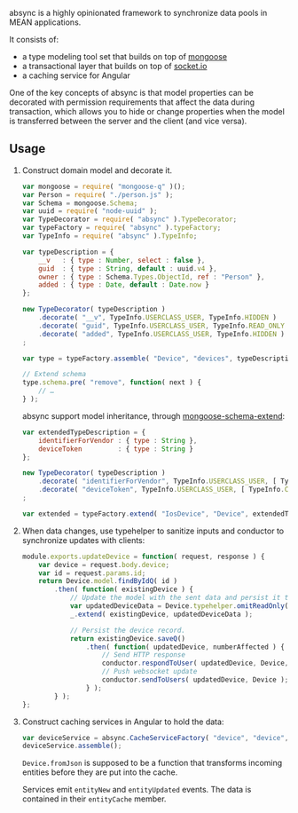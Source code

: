 absync is a highly opinionated framework to synchronize data pools in MEAN applications.

It consists of:
- a type modeling tool set that builds on top of [mongoose](http://mongoosejs.com/)
- a transactional layer that builds on top of [socket.io](http://socket.io/)
- a caching service for Angular

One of the key concepts of absync is that model properties can be decorated with permission requirements that affect the data during transaction, which allows you to hide or change properties when the model is transferred between the server and the client (and vice versa).

## Usage
1. Construct domain model and decorate it.

	```js
	var mongoose = require( "mongoose-q" )();
	var Person = require( "./person.js" );
	var Schema = mongoose.Schema;
	var uuid = require( "node-uuid" );
	var TypeDecorator = require( "absync" ).TypeDecorator;
	var typeFactory = require( "absync" ).typeFactory;
	var TypeInfo = require( "absync" ).TypeInfo;
	
	var typeDescription = {
		__v   : { type : Number, select : false },
		guid  : { type : String, default : uuid.v4 },
		owner : { type : Schema.Types.ObjectId, ref : "Person" },
		added : { type : Date, default : Date.now }
	};
	
	new TypeDecorator( typeDescription )
		.decorate( "__v", TypeInfo.USERCLASS_USER, TypeInfo.HIDDEN )
		.decorate( "guid", TypeInfo.USERCLASS_USER, TypeInfo.READ_ONLY )
		.decorate( "added", TypeInfo.USERCLASS_USER, TypeInfo.HIDDEN )
	;
	
	var type = typeFactory.assemble( "Device", "devices", typeDescription );
	
	// Extend schema
	type.schema.pre( "remove", function( next ) {
		// …
	} );
	```
	
	absync support model inheritance, through [mongoose-schema-extend](https://github.com/briankircho/mongoose-schema-extend):
	
	```js
	var extendedTypeDescription = {
		identifierForVendor : { type : String },
		deviceToken         : { type : String }
	};
	
	new TypeDecorator( typeDescription )
		.decorate( "identifierForVendor", TypeInfo.USERCLASS_USER, [ TypeInfo.HIDDEN, TypeInfo.READ_ONLY ] )
		.decorate( "deviceToken", TypeInfo.USERCLASS_USER, [ TypeInfo.CONCEALED, TypeInfo.READ_ONLY ] )
	;
	
	var extended = typeFactory.extend( "IosDevice", "Device", extendedTypeDescription );
	```

2. When data changes, use typehelper to sanitize inputs and conductor to synchronize updates with clients:

	```js
	module.exports.updateDevice = function( request, response ) {
		var device = request.body.device;
		var id = request.params.id;
		return Device.model.findByIdQ( id )
			.then( function( existingDevice ) {
				// Update the model with the sent data and persist it to the database.
				var updatedDeviceData = Device.typehelper.omitReadOnly( device, Device.typeinfo.USERCLASS_USER );
				_.extend( existingDevice, updatedDeviceData );
	
				// Persist the device record.
				return existingDevice.saveQ()
					.then( function( updatedDevice, numberAffected ) {
						// Send HTTP response
						conductor.respondToUser( updatedDevice, Device, response );
						// Push websocket update
						conductor.sendToUsers( updatedDevice, Device );
					} );
			} );
	};
	```

3. Construct caching services in Angular to hold the data:

	```js
	var deviceService = absync.CacheServiceFactory( "device", "device", "/api/devices", "/api/device", Device.fromJson );
	deviceService.assemble();
	```

	`Device.fromJson` is supposed to be a function that transforms incoming entities before they are put into the cache. 

	Services emit `entityNew` and `entityUpdated` events. The data is contained in their `entityCache` member.